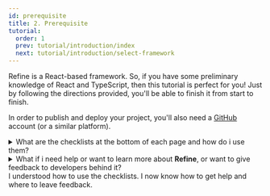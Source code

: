 ```yaml
---
id: prerequisite
title: 2. Prerequisite
tutorial:
  order: 1
  prev: tutorial/introduction/index
  next: tutorial/introduction/select-framework
---
```


Refine is a React-based framework. So, if you have some preliminary knowledge of React and TypeScript, then this tutorial is perfect for you! Just by following the directions provided, you'll be able to finish it from start to finish.

In order to publish and deploy your project, you'll also need a [GitHub](https://github.com/) account (or a similar platform).

<details>
<summary>What are the checklists at the bottom of each page and how do i use them?</summary>

A clickable task checklist is waiting for you at the end of each page to measure your understanding of the content. Check these items off to see your progress in the Tutorial Tracker.

(This data is only saved to your browser’s local storage, and is not available elsewhere. No data is sent to, nor stored by Refine.)

</details>

<details>
<summary>What if i need help or want to learn more about <strong>Refine</strong>, or want to give feedback to developers behind it?</summary>

- [🌟 Apply for the Priority support program!](https://s.refine.dev/enterprise) you can apply to priority support program and receive assistance from the Refine **core** team in your **private** channel.
- [Join the Discord Community](https://discord.gg/refine) – it is the easiest way to get help and ask questions to the community.
- [GitHub Discussions](https://github.com/refinedev/refine/discussions) – ask anything about the project or give feedback, we'd love to hear your thoughts!

</details>

<!-- <details>
<summary>What is the mini-quiz at the bottom of each page?</summary>

The mini-quiz at the bottom of each page is a quick way to test your understanding of the content. It is not required to complete the tutorial, but it is recommended to take it to make sure you understand the content.

</details> -->

<Checklist>

<ChecklistItem id="prerequisite-looks-great">
I understood how to use the checklists.
</ChecklistItem>
<ChecklistItem id="prerequisite-looks-great-2">
I now know how to get help and where to leave feedback.
</ChecklistItem>

</Checklist>
